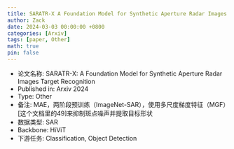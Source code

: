 ```yaml
---
title: SARATR-X A Foundation Model for Synthetic Aperture Radar Images Target Recognition
author: Zack
date: 2024-03-03 00:00:00 +0800
categories: [Arxiv]
tags: [paper, Other]
math: true
pin: false
---
```

- 论文名称: SARATR-X: A Foundation Model for Synthetic Aperture Radar Images Target Recognition
- Published in: Arxiv 2024
- Type: Other
- 备注: MAE，两阶段预训练（ImageNet-SAR），使用多尺度梯度特征（MGF）[这个文档里的49]来抑制斑点噪声并提取目标形状
- 数据类型: SAR
- Backbone: HiViT
- 下游任务: Classification, Object Detection
